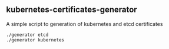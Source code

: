 
## kubernetes-certificates-generator 

A simple script to generation of kubernetes and etcd certificates

```
./generator etcd
./generator kubernetes
```
